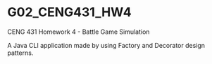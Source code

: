 # G02_CENG431_HW4
CENG 431 Homework 4 - Battle Game Simulation

A Java CLI application made by using Factory and Decorator design patterns.
